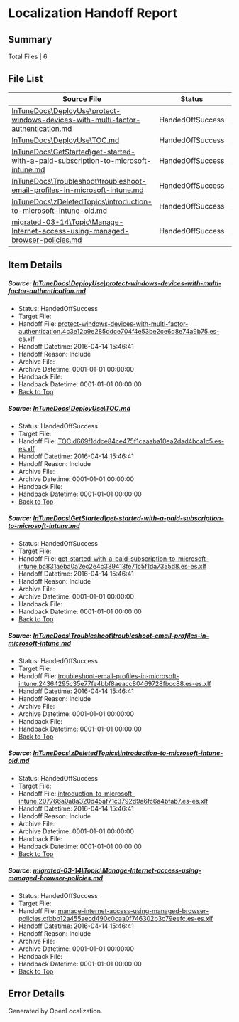 # <a name='report-top'></a> Localization Handoff Report

## Summary
 Total Files | 6

## File List
 Source File | Status | Details 
 ----------- | ------ | ------- 
 [InTuneDocs\DeployUse\protect-windows-devices-with-multi-factor-authentication.md](https://github.com/Microsoft/IntuneDocs-pr/blob/e4d50f2fd5c8567de75e47b27b09fc60d009ab10/InTuneDocs/DeployUse/protect-windows-devices-with-multi-factor-authentication.md) | HandedOffSuccess | [Details](#2c0d9c170a567bde7b561acf9fe89808c577a7b6261)
 [InTuneDocs\DeployUse\TOC.md](https://github.com/Microsoft/IntuneDocs-pr/blob/333012ae200e1526ed57b37dac1b22efaf392b2c/InTuneDocs/DeployUse/TOC.md) | HandedOffSuccess | [Details](#fd68088ed35966af60b56be6edcccdc5678ac329286)
 [InTuneDocs\GetStarted\get-started-with-a-paid-subscription-to-microsoft-intune.md](https://github.com/Microsoft/IntuneDocs-pr/blob/1e1f6caa1d53021d5e6544e016d1a363798ad92e/InTuneDocs/GetStarted/get-started-with-a-paid-subscription-to-microsoft-intune.md) | HandedOffSuccess | [Details](#b5d633a102598e244a52f1fee8932a2c37eb25a0516)
 [InTuneDocs\Troubleshoot\troubleshoot-email-profiles-in-microsoft-intune.md](https://github.com/Microsoft/IntuneDocs-pr/blob/fa77a78c576696ee18e64681fffc4c0bf5e26b29/InTuneDocs/Troubleshoot/troubleshoot-email-profiles-in-microsoft-intune.md) | HandedOffSuccess | [Details](#2065cca69c9f81e361744a243daaa3cc26a702751169)
 [InTuneDocs\zDeletedTopics\introduction-to-microsoft-intune-old.md](https://github.com/Microsoft/IntuneDocs-pr/blob/e4d50f2fd5c8567de75e47b27b09fc60d009ab10/InTuneDocs/zDeletedTopics/introduction-to-microsoft-intune-old.md) | HandedOffSuccess | [Details](#3b9c00857551480257905fe0215aeb25b30506f21429)
 [migrated-03-14\Topic\Manage-Internet-access-using-managed-browser-policies.md](https://github.com/Microsoft/IntuneDocs-pr/blob/e4d50f2fd5c8567de75e47b27b09fc60d009ab10/migrated-03-14/Topic/Manage-Internet-access-using-managed-browser-policies.md) | HandedOffSuccess | [Details](#23cba0278d75843f988320a398c0443f4bb2c9722142)

## Item Details
##### <a name='2c0d9c170a567bde7b561acf9fe89808c577a7b6261'></a> Source: [InTuneDocs\DeployUse\protect-windows-devices-with-multi-factor-authentication.md](https://github.com/Microsoft/IntuneDocs-pr/blob/e4d50f2fd5c8567de75e47b27b09fc60d009ab10/InTuneDocs/DeployUse/protect-windows-devices-with-multi-factor-authentication.md)
* Status: HandedOffSuccess
* Target File: 
* Handoff File: [protect-windows-devices-with-multi-factor-authentication.4c3e12b9e285ddce704f4e53be2ce6d8e74a9b75.es-es.xlf](https://github.com/Microsoft/EM.handoff/blob/2a49628404a13f2c90cac934877f385bb692c254/ol-handoff/Microsoft/IntuneDocs-pr.es-es/master/protect-windows-devices-with-multi-factor-authentication.4c3e12b9e285ddce704f4e53be2ce6d8e74a9b75.es-es.xlf)
* Handoff Datetime: 2016-04-14 15:46:41
* Handoff Reason: Include
* Archive File: 
* Archive Datetime: 0001-01-01 00:00:00
* Handback File: 
* Handback Datetime: 0001-01-01 00:00:00
* [Back to Top](#report-top)

##### <a name='fd68088ed35966af60b56be6edcccdc5678ac329286'></a> Source: [InTuneDocs\DeployUse\TOC.md](https://github.com/Microsoft/IntuneDocs-pr/blob/333012ae200e1526ed57b37dac1b22efaf392b2c/InTuneDocs/DeployUse/TOC.md)
* Status: HandedOffSuccess
* Target File: 
* Handoff File: [TOC.d669f1ddce84ce475f1caaaba10ea2dad4bca1c5.es-es.xlf](https://github.com/Microsoft/EM.handoff/blob/2a49628404a13f2c90cac934877f385bb692c254/ol-handoff/Microsoft/IntuneDocs-pr.es-es/master/TOC.d669f1ddce84ce475f1caaaba10ea2dad4bca1c5.es-es.xlf)
* Handoff Datetime: 2016-04-14 15:46:41
* Handoff Reason: Include
* Archive File: 
* Archive Datetime: 0001-01-01 00:00:00
* Handback File: 
* Handback Datetime: 0001-01-01 00:00:00
* [Back to Top](#report-top)

##### <a name='b5d633a102598e244a52f1fee8932a2c37eb25a0516'></a> Source: [InTuneDocs\GetStarted\get-started-with-a-paid-subscription-to-microsoft-intune.md](https://github.com/Microsoft/IntuneDocs-pr/blob/1e1f6caa1d53021d5e6544e016d1a363798ad92e/InTuneDocs/GetStarted/get-started-with-a-paid-subscription-to-microsoft-intune.md)
* Status: HandedOffSuccess
* Target File: 
* Handoff File: [get-started-with-a-paid-subscription-to-microsoft-intune.ba831aeba0a2ec2e4c339413fe71c5f1da7355d8.es-es.xlf](https://github.com/Microsoft/EM.handoff/blob/2a49628404a13f2c90cac934877f385bb692c254/ol-handoff/Microsoft/IntuneDocs-pr.es-es/master/get-started-with-a-paid-subscription-to-microsoft-intune.ba831aeba0a2ec2e4c339413fe71c5f1da7355d8.es-es.xlf)
* Handoff Datetime: 2016-04-14 15:46:41
* Handoff Reason: Include
* Archive File: 
* Archive Datetime: 0001-01-01 00:00:00
* Handback File: 
* Handback Datetime: 0001-01-01 00:00:00
* [Back to Top](#report-top)

##### <a name='2065cca69c9f81e361744a243daaa3cc26a702751169'></a> Source: [InTuneDocs\Troubleshoot\troubleshoot-email-profiles-in-microsoft-intune.md](https://github.com/Microsoft/IntuneDocs-pr/blob/fa77a78c576696ee18e64681fffc4c0bf5e26b29/InTuneDocs/Troubleshoot/troubleshoot-email-profiles-in-microsoft-intune.md)
* Status: HandedOffSuccess
* Target File: 
* Handoff File: [troubleshoot-email-profiles-in-microsoft-intune.24364295c35e77fe4bbf8aeacc80469728fbcc88.es-es.xlf](https://github.com/Microsoft/EM.handoff/blob/2a49628404a13f2c90cac934877f385bb692c254/ol-handoff/Microsoft/IntuneDocs-pr.es-es/master/troubleshoot-email-profiles-in-microsoft-intune.24364295c35e77fe4bbf8aeacc80469728fbcc88.es-es.xlf)
* Handoff Datetime: 2016-04-14 15:46:41
* Handoff Reason: Include
* Archive File: 
* Archive Datetime: 0001-01-01 00:00:00
* Handback File: 
* Handback Datetime: 0001-01-01 00:00:00
* [Back to Top](#report-top)

##### <a name='3b9c00857551480257905fe0215aeb25b30506f21429'></a> Source: [InTuneDocs\zDeletedTopics\introduction-to-microsoft-intune-old.md](https://github.com/Microsoft/IntuneDocs-pr/blob/e4d50f2fd5c8567de75e47b27b09fc60d009ab10/InTuneDocs/zDeletedTopics/introduction-to-microsoft-intune-old.md)
* Status: HandedOffSuccess
* Target File: 
* Handoff File: [introduction-to-microsoft-intune.207766a0a8a320d45af71c3792d9a6fc6a4bfab7.es-es.xlf](https://github.com/Microsoft/EM.handoff/blob/2a49628404a13f2c90cac934877f385bb692c254/ol-handoff/Microsoft/IntuneDocs-pr.es-es/master/introduction-to-microsoft-intune.207766a0a8a320d45af71c3792d9a6fc6a4bfab7.es-es.xlf)
* Handoff Datetime: 2016-04-14 15:46:41
* Handoff Reason: Include
* Archive File: 
* Archive Datetime: 0001-01-01 00:00:00
* Handback File: 
* Handback Datetime: 0001-01-01 00:00:00
* [Back to Top](#report-top)

##### <a name='23cba0278d75843f988320a398c0443f4bb2c9722142'></a> Source: [migrated-03-14\Topic\Manage-Internet-access-using-managed-browser-policies.md](https://github.com/Microsoft/IntuneDocs-pr/blob/e4d50f2fd5c8567de75e47b27b09fc60d009ab10/migrated-03-14/Topic/Manage-Internet-access-using-managed-browser-policies.md)
* Status: HandedOffSuccess
* Target File: 
* Handoff File: [manage-internet-access-using-managed-browser-policies.cfbbb12a455aecd490c0caa0f746302b3c79eefc.es-es.xlf](https://github.com/Microsoft/EM.handoff/blob/2a49628404a13f2c90cac934877f385bb692c254/ol-handoff/Microsoft/IntuneDocs-pr.es-es/master/manage-internet-access-using-managed-browser-policies.cfbbb12a455aecd490c0caa0f746302b3c79eefc.es-es.xlf)
* Handoff Datetime: 2016-04-14 15:46:41
* Handoff Reason: Include
* Archive File: 
* Archive Datetime: 0001-01-01 00:00:00
* Handback File: 
* Handback Datetime: 0001-01-01 00:00:00
* [Back to Top](#report-top)


## Error Details

Generated by OpenLocalization.
